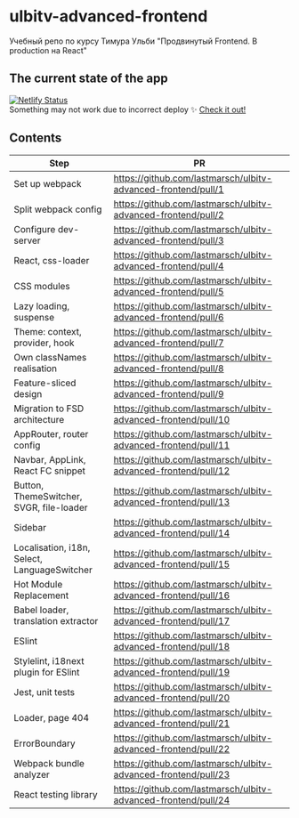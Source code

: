 # ulbitv-advanced-frontend
Учебный репо по курсу Тимура Ульби "Продвинутый Frontend. В production на React"

## The current state of the app
[![Netlify Status](https://api.netlify.com/api/v1/badges/198e0473-6f2a-4066-8d19-c3554c403c59/deploy-status)](https://app.netlify.com/sites/deft-fairy-3c30e1/deploys)
<br/>Something may not work due to incorrect deploy ✨ [Check it out!](https://deft-fairy-3c30e1.netlify.app/) 

## Contents
| Step | PR |
|--|--|
| Set up webpack | https://github.com/lastmarsch/ulbitv-advanced-frontend/pull/1 |
| Split webpack config | https://github.com/lastmarsch/ulbitv-advanced-frontend/pull/2 |
| Configure dev-server | https://github.com/lastmarsch/ulbitv-advanced-frontend/pull/3 |
| React, css-loader | https://github.com/lastmarsch/ulbitv-advanced-frontend/pull/4 |
| CSS modules | https://github.com/lastmarsch/ulbitv-advanced-frontend/pull/5 |
| Lazy loading, suspense | https://github.com/lastmarsch/ulbitv-advanced-frontend/pull/6 |
| Theme: context, provider, hook | https://github.com/lastmarsch/ulbitv-advanced-frontend/pull/7 |
| Own classNames realisation | https://github.com/lastmarsch/ulbitv-advanced-frontend/pull/8 |
| Feature-sliced design | https://github.com/lastmarsch/ulbitv-advanced-frontend/pull/9 |
| Migration to FSD architecture | https://github.com/lastmarsch/ulbitv-advanced-frontend/pull/10 |
| AppRouter, router config | https://github.com/lastmarsch/ulbitv-advanced-frontend/pull/11 |
| Navbar, AppLink, React FC snippet | https://github.com/lastmarsch/ulbitv-advanced-frontend/pull/12 |
| Button, ThemeSwitcher, SVGR, file-loader | https://github.com/lastmarsch/ulbitv-advanced-frontend/pull/13 |
| Sidebar | https://github.com/lastmarsch/ulbitv-advanced-frontend/pull/14 |
| Localisation, i18n, Select, LanguageSwitcher | https://github.com/lastmarsch/ulbitv-advanced-frontend/pull/15 |
| Hot Module Replacement | https://github.com/lastmarsch/ulbitv-advanced-frontend/pull/16 |
| Babel loader, translation extractor | https://github.com/lastmarsch/ulbitv-advanced-frontend/pull/17 |
| ESlint | https://github.com/lastmarsch/ulbitv-advanced-frontend/pull/18 |
| Stylelint, i18next plugin for ESlint | https://github.com/lastmarsch/ulbitv-advanced-frontend/pull/19 |
| Jest, unit tests | https://github.com/lastmarsch/ulbitv-advanced-frontend/pull/20 |
| Loader, page 404 | https://github.com/lastmarsch/ulbitv-advanced-frontend/pull/21 |
| ErrorBoundary | https://github.com/lastmarsch/ulbitv-advanced-frontend/pull/22 |
| Webpack bundle analyzer | https://github.com/lastmarsch/ulbitv-advanced-frontend/pull/23 |
| React testing library | https://github.com/lastmarsch/ulbitv-advanced-frontend/pull/24 |
